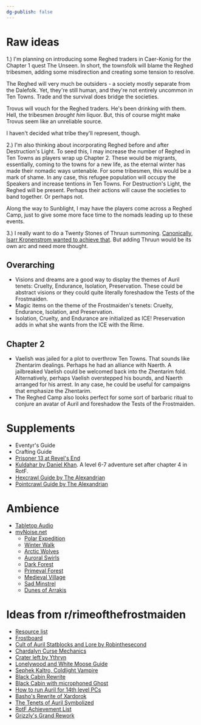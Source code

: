 ```yaml
---
dg-publish: false
---
```


# Raw ideas

1.) I'm planning on introducing some Reghed traders in Caer-Konig for the Chapter 1 quest The Unseen. In short, the townsfolk will blame the Reghed tribesmen, adding some misdirection and creating some tension to resolve.

The Reghed will very much be outsiders - a society mostly separate from the Dalefolk. Yet, they're still human, and they're not entirely uncommon in Ten Towns. Trade and the survival does bridge the societies.

Trovus will vouch for the Reghed traders. He's been drinking with them. Hell, the tribesmen _brought him_ liquor. But, this of course might make Trovus seem like an unreliable source.

I haven't decided what tribe they'll represent, though.

2.) I'm also thinking about incorporating Reghed before and after Destruction's Light. To seed this, I may increase the number of Reghed in Ten Towns as players wrap up Chapter 2. These would be migrants, essentially, coming to the towns for a new life, as the eternal winter has made their nomadic ways untenable. For some tribesmen, this would be a mark of shame. In any case, this refugee population will occupy the Speakers and increase tentions in Ten Towns. For Destruction's Light, the Reghed will be present. Perhaps their actions will cause the societies to band together. Or perhaps not.

Along the way to Sunblight, I may have the players come across a Reghed Camp, just to give some more face time to the nomads leading up to these events.

3.) I really want to do a Twenty Stones of Thruun summoning. [Canonically, Isarr Kronenstrom wanted to achieve that](https://forgottenrealms.fandom.com/wiki/Twenty_Stones_of_Thruun). But adding Thruun would be its own arc and need more thought.


## Overarching

- Visions and dreams are a good way to display the themes of Auril tenets: Cruelty, Endurance, Isolation, Preservation. These could be abstract visions or they could quite literally foreshadow the Tests of the Frostmaiden.
- Magic items on the theme of the Frostmaiden's tenets: Cruelty, Endurance, Isolation, and Preservation.
- Isolation, Cruelty, and Endurance are initialized as ICE! Preservation adds in what she wants from the ICE with the Rime.

## Chapter 2
- Vaelish was jailed for a plot to overthrow Ten Towns. That sounds like Zhentarim dealings. Perhaps he had an alliance with Naerth. A jailbreaked Vaelish could be welcomed back into the Zhentarim fold. Alternatively, perhaps Vaelish overstepped his bounds, and Naerth arranged for his arrest. In any case, he could be useful for campaigns that emphasize the Zhentarim.
- The Reghed Camp also looks perfect for some sort of barbaric ritual to conjure an avatar of Auril and foreshadow the Tests of the Frostmaiden.



# Supplements

- Eventyr's Guide
- Crafting Guide
- [Prisoner 13 at Revel's End](https://www.dndbeyond.com/claim/source/prisoner-13)
- [Kuldahar by Daniel Khan](https://www.dmsguild.com/product/439455/Kuldahar--expanded-maps-and-content-for-Rime-of-the-Frostmaiden?affiliate_id=1912102&src=danreddit). A level 6-7 adventure set after chapter 4 in RotF.
- [Hexcrawl Guide by The Alexandrian](https://thealexandrian.net/wordpress/46020/roleplaying-games/5e-hexcrawl)
- [Pointcrawl Guide by The Alexandrian](https://thealexandrian.net/wordpress/48666/roleplaying-games/pointcrawls)
# Ambience
- [Tabletop Audio](https://tabletopaudio.com/)
- [myNoise.net](https://mynoise.net)
	- [Polar Expedition](https://mynoise.net/NoiseMachines/polarExpeditionSoundscapeGenerator.php)
	- [Winter Walk](https://mynoise.net/NoiseMachines/winterSoundscapeGenerator.php)
	- [Arctic Wolves](https://mynoise.net/NoiseMachines/arcticWolvesSoundscapeGenerator.php)
	- [Auroral Swirls](https://mynoise.net/NoiseMachines/auroralSwirlsGenerativeSoundscape.php)
	- [Dark Forest](https://mynoise.net/NoiseMachines/enchantedForestSoundscapeGenerator.php)
	- [Primeval Forest](https://mynoise.net/NoiseMachines/primevalEuropeanForestSoundscapeGenerator.php)
	- [Medieval Village](https://mynoise.net/NoiseMachines/medievalVillageSoundscapeGenerator.php)
	- [Sad Minstrel](https://mynoise.net/NoiseMachines/medievalMinstrelSoundscapeGenerator.php)
	- [Dunes of Arrakis](https://mynoise.net/NoiseMachines/magicDuneArrakisGenerator.php)

# Ideas from r/rimeofthefrostmaiden
- [Resource list](https://docs.google.com/document/d/1RCMMs0Ymilc2ib7IRzJSY--4YV3-w_gt5xR7Nuu0tec/edit?pli=1)
- [Frostboard](https://miro.com/app/board/o9J_l5ch25E=/)
- [Cult of Auril Statblocks and Lore by Robinthesecond](https://old.reddit.com/r/rimeofthefrostmaiden/comments/1419fb0/expand_the_ranks_of_the_frost_druids_with_the/)
- [Chardalyn Curse Mechanics](https://old.reddit.com/r/rimeofthefrostmaiden/comments/13sx6xr/proper_chardylyn_curse/)
- [Crater left by Ythryn](https://old.reddit.com/r/rimeofthefrostmaiden/comments/13tgx6y/maps_for_the_crater_left_by_ythryn/)
- [Lonelywood and White Moose Guide](https://old.reddit.com/r/rimeofthefrostmaiden/comments/k0s8gv/dm_guide_lonelywood_the_white_moose/)
- [Sephek Kaltro, Coldlight Vampire](https://old.reddit.com/r/rimeofthefrostmaiden/comments/tu1rg7/sephek_kaltro_coldlight_vampire/)
- [Black Cabin Rewrite](https://old.reddit.com/r/rimeofthefrostmaiden/comments/p4j92i/revamped_black_cabin_quest/)
- [Black Cabin with microphoned Ghost](https://old.reddit.com/r/rimeofthefrostmaiden/comments/10uhn2e/wanted_to_share_my_implementation_of_the_black/)
- [How to run Auril for 14th level PCs](https://old.reddit.com/r/rimeofthefrostmaiden/comments/wso70t/how_i_ran_a_satisfying_auril_fight_for_14th_lvl/)
- [Basho's Rewrite of Xardorok](https://www.outsidecontext.com/2023/06/03/basho-rewrites-sunblight/)
- [The Tenets of Auril Symbolized](https://old.reddit.com/r/rimeofthefrostmaiden/comments/vgwdvl/the_tenets_of_auril_symbolized/)
- [RotF Achievement List](https://old.reddit.com/r/rimeofthefrostmaiden/comments/jl7n42/rime_of_the_frostmaiden_achievements/)
- [Grizzly's Grand Rework](https://old.reddit.com/r/rimeofthefrostmaiden/comments/iultgt/my_grand_rework_of_rime_of_the_frostmaiden/)